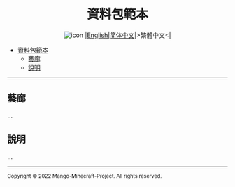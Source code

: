 <div align="center">

# 資料包範本
![icon](./img/icon/)
|[English](../README.md)|[简体中文](./README.zho-Hans_CN.md)|>繁體中文<|

</div>

- [資料包範本](#資料包範本)
  - [藝廊](#藝廊)
  - [說明](#說明)

---

## 藝廊

...

## 說明

...

---

<small>Copyright © 2022 Mango-Minecraft-Project. All rights reserved.</small>